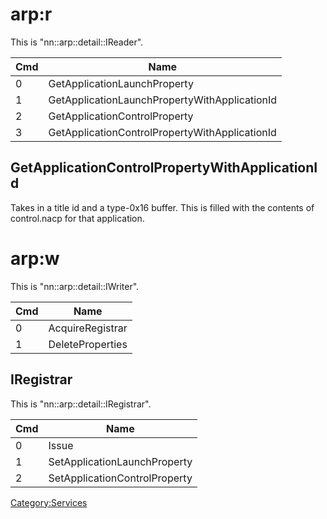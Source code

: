 # arp:r

This is "nn::arp::detail::IReader".

| Cmd | Name                                           |
| --- | ---------------------------------------------- |
| 0   | GetApplicationLaunchProperty                   |
| 1   | GetApplicationLaunchPropertyWithApplicationId  |
| 2   | GetApplicationControlProperty                  |
| 3   | GetApplicationControlPropertyWithApplicationId |

## GetApplicationControlPropertyWithApplicationId

Takes in a title id and a type-0x16 buffer. This is filled with the
contents of control.nacp for that application.

# arp:w

This is "nn::arp::detail::IWriter".

| Cmd | Name             |
| --- | ---------------- |
| 0   | AcquireRegistrar |
| 1   | DeleteProperties |

## IRegistrar

This is "nn::arp::detail::IRegistrar".

| Cmd | Name                          |
| --- | ----------------------------- |
| 0   | Issue                         |
| 1   | SetApplicationLaunchProperty  |
| 2   | SetApplicationControlProperty |

[Category:Services](Category:Services "wikilink")
